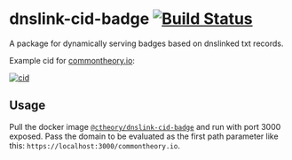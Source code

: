 # dnslink-cid-badge [![Build Status](https://travis-ci.org/common-theory/dnslink-cid-badge.svg?branch=master)](https://travis-ci.org/common-theory/dnslink-cid-badge)

A package for dynamically serving badges based on dnslinked txt records.

Example cid for [commontheory.io](https://commontheory.io):

[![cid](https://dnslink-cid-badge.commontheory.io/commontheory.io/badge.svg)](https://commontheory.io)

## Usage

Pull the docker image [`@ctheory/dnslink-cid-badge`](https://hub.docker.com/r/ctheory/dnslink-cid-badge/) and run with port 3000 exposed. Pass the domain to be evaluated as the first path parameter like this: `https://localhost:3000/commontheory.io`.
